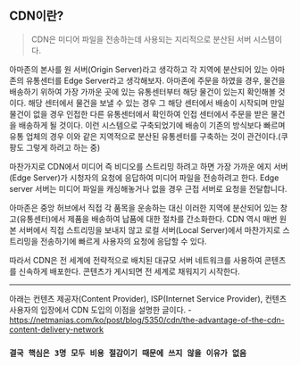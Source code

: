## CDN이란?
> CDN은 미디어 파일을 전송하는데 사용되는 지리적으로 분산된 서버 시스템이다.


아마존의 본사를 원 서버(Origin Server)라고 생각하고 각 지역에 분산되어 있는 아마존의 유통센터를 Edge Server라고 생각해보자. 아마존에 주문을 하였을 경우, 물건을 배송하기 위하여 가장 가까운 곳에 있는 유통센터부터 해당 물건이 있는지 확인해볼 것이다. 해당 센터에서 물건을 보낼 수 있는 경우 그 해당 센터에서 배송이 시작되며 만일 물건이 없을 경우 인접한 다른 유통센터에서 확인하여 인접 센터에서 주문을 받은 물건을 배송하게 될 것이다. 이런 시스템으로 구축되었기에 배송이 기존의 방식보다 빠르며 유통 업체의 경우 이와 같은 지역적으로 분산된 유통센터를 구축하는 것이 관건이다.(쿠팡도 그렇게 하려고 하는 중)

마찬가지로 CDN에서 미디어 즉 비디오를 스트리밍 하려고 하면 가장 가까운 에지 서버(Edge Server)가 시청자의 요청에 응답하여 미디어 파일을 전송하려고 한다. Edge server 서버는 미디어 파일을 캐싱해놓거나 없을 경우 근접 서버로 요청을 전달합니다.

아마존은 중앙 허브에서 직접 각 품목을 운송하는 대신 이러한 지역에 분산되어 있는 창고(유통센터)에서 제품을 배송하여 납품에 대한 절차를 간소화한다. CDN 역시 매번 원본 서버에서 직접 스트리밍을 보내지 않고 로컬 서버(Local Server)에서 마찬가지로 스트리밍을 전송하기에 빠르게 사용자의 요청에 응답할 수 있다.

따라서 CDN은 전 세계에 전략적으로 배치된 대규모 서버 네트워크를 사용하여 콘텐츠를 신속하게 배포한다. 콘텐츠가 게시되면 전 세계로 채워지기 시작한다.

---
아래는 컨텐츠 제공자(Content Provider), ISP(Internet Service Provider), 컨텐츠 사용자의 입장에서 CDN 도입의 이점을 설명한 글이다.
-https://netmanias.com/ko/post/blog/5350/cdn/the-advantage-of-the-cdn-content-delivery-network

### `결국 핵심은 3명 모두 비용 절감이기 때문에 쓰지 않을 이유가 없음`


